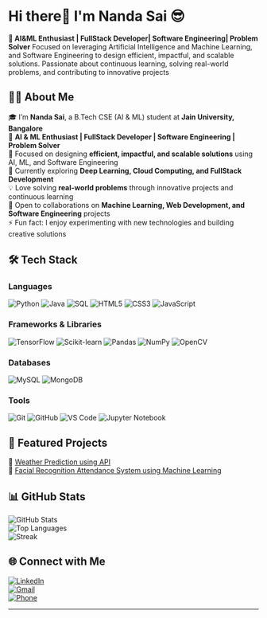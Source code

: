 # Hi there👋  I'm Nanda Sai  😎 

**💼 AI&ML Enthusiast | FullStack Developer| Software Engineering| Problem Solver**
Focused on leveraging Artificial Intelligence and Machine Learning, and Software Engineering to design efficient, impactful, and scalable solutions. Passionate about continuous learning, solving real-world problems, and contributing to innovative projects

## 👨‍💻 About Me 

 🎓 I’m **Nanda Sai**, a B.Tech CSE (AI & ML) student at **Jain University, Bangalore**  
 💼 **AI & ML Enthusiast | FullStack Developer | Software Engineering | Problem Solver**  
 🔬 Focused on designing **efficient, impactful, and scalable solutions** using AI, ML, and Software Engineering  
 🌱 Currently exploring **Deep Learning, Cloud Computing, and FullStack Development**  
 💡 Love solving **real-world problems** through innovative projects and continuous learning  
 🤝 Open to collaborations on **Machine Learning, Web Development, and Software Engineering** projects  
 ⚡ Fun fact: I enjoy experimenting with new technologies and building creative solutions 
## 🛠️ Tech Stack

### Languages
![Python](https://img.shields.io/badge/-Python-FFD43B?style=for-the-badge&logo=python&logoColor=blue)
![Java](https://img.shields.io/badge/-Java-007396?style=for-the-badge&logo=java&logoColor=white)
![SQL](https://img.shields.io/badge/-SQL-4479A1?style=for-the-badge&logo=mysql&logoColor=white)
![HTML5](https://img.shields.io/badge/-HTML5-E34F26?style=for-the-badge&logo=html5&logoColor=white)
![CSS3](https://img.shields.io/badge/-CSS3-1572B6?style=for-the-badge&logo=css3&logoColor=white)
![JavaScript](https://img.shields.io/badge/-JavaScript-F7DF1E?style=for-the-badge&logo=javascript&logoColor=black)

### Frameworks & Libraries
![TensorFlow](https://img.shields.io/badge/-TensorFlow-FF6F00?style=for-the-badge&logo=tensorflow&logoColor=white)
![Scikit-learn](https://img.shields.io/badge/-Scikit--learn-F7931E?style=for-the-badge&logo=scikitlearn&logoColor=white)
![Pandas](https://img.shields.io/badge/-Pandas-150458?style=for-the-badge&logo=pandas&logoColor=white)
![NumPy](https://img.shields.io/badge/-NumPy-013243?style=for-the-badge&logo=numpy&logoColor=white)
![OpenCV](https://img.shields.io/badge/-OpenCV-5C3EE8?style=for-the-badge&logo=opencv&logoColor=white)

### Databases
![MySQL](https://img.shields.io/badge/-MySQL-4479A1?style=for-the-badge&logo=mysql&logoColor=white)
![MongoDB](https://img.shields.io/badge/-MongoDB-47A248?style=for-the-badge&logo=mongodb&logoColor=white)

### Tools
![Git](https://img.shields.io/badge/-Git-F05032?style=for-the-badge&logo=git&logoColor=white)
![GitHub](https://img.shields.io/badge/-GitHub-181717?style=for-the-badge&logo=github&logoColor=white)
![VS Code](https://img.shields.io/badge/-VS%20Code-007ACC?style=for-the-badge&logo=visual-studio-code&logoColor=white)
![Jupyter Notebook](https://img.shields.io/badge/-Jupyter-F37626?style=for-the-badge&logo=jupyter&logoColor=white)

 
 ## 📌 Featured Projects  
 🔹 [Weather Prediction using API](#)  
 🔹 [Facial Recognition Attendance System using Machine Learning](#)  

 ## 📊 GitHub Stats  

![GitHub Stats](https://github-readme-stats.vercel.app/api?username=Nandasai2004&show_icons=true&theme=radical)  
![Top Languages](https://github-readme-stats.vercel.app/api/top-langs/?username=Nandasai2004&layout=compact&theme=radical)  
![Streak](https://streak-stats.demolab.com/?user=Nandasai2004&theme=radical)  

## 🌐 Connect with Me  

[![LinkedIn](https://img.shields.io/badge/LinkedIn-blue?style=for-the-badge&logo=linkedin)](https://www.linkedin.com/in/gorlamandala-nanda-sai-3ab18b296)  
[![Gmail](https://img.shields.io/badge/Email-red?style=for-the-badge&logo=gmail&logoColor=white)](mailto:gorlamandhla@gmail.com)  
[![Phone](https://img.shields.io/badge/Phone-9398452032-green?style=for-the-badge&logo=whatsapp)](tel:9398452032)  

---
